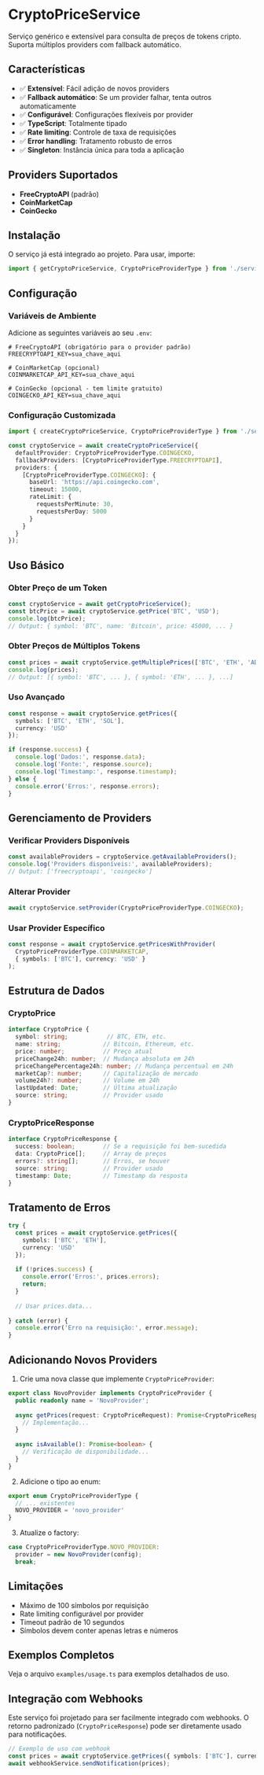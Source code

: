 # CryptoPriceService

Serviço genérico e extensível para consulta de preços de tokens cripto. Suporta múltiplos providers com fallback automático.

## Características

- ✅ **Extensível**: Fácil adição de novos providers
- ✅ **Fallback automático**: Se um provider falhar, tenta outros automaticamente
- ✅ **Configurável**: Configurações flexíveis por provider
- ✅ **TypeScript**: Totalmente tipado
- ✅ **Rate limiting**: Controle de taxa de requisições
- ✅ **Error handling**: Tratamento robusto de erros
- ✅ **Singleton**: Instância única para toda a aplicação

## Providers Suportados

- **FreeCryptoAPI** (padrão)
- **CoinMarketCap**
- **CoinGecko**

## Instalação

O serviço já está integrado ao projeto. Para usar, importe:

```typescript
import { getCryptoPriceService, CryptoPriceProviderType } from './services/cryptoPrice';
```

## Configuração

### Variáveis de Ambiente

Adicione as seguintes variáveis ao seu `.env`:

```env
# FreeCryptoAPI (obrigatório para o provider padrão)
FREECRYPTOAPI_KEY=sua_chave_aqui

# CoinMarketCap (opcional)
COINMARKETCAP_API_KEY=sua_chave_aqui

# CoinGecko (opcional - tem limite gratuito)
COINGECKO_API_KEY=sua_chave_aqui
```

### Configuração Customizada

```typescript
import { createCryptoPriceService, CryptoPriceProviderType } from './services/cryptoPrice';

const cryptoService = await createCryptoPriceService({
  defaultProvider: CryptoPriceProviderType.COINGECKO,
  fallbackProviders: [CryptoPriceProviderType.FREECRYPTOAPI],
  providers: {
    [CryptoPriceProviderType.COINGECKO]: {
      baseUrl: 'https://api.coingecko.com',
      timeout: 15000,
      rateLimit: {
        requestsPerMinute: 30,
        requestsPerDay: 5000
      }
    }
  }
});
```

## Uso Básico

### Obter Preço de um Token

```typescript
const cryptoService = await getCryptoPriceService();
const btcPrice = await cryptoService.getPrice('BTC', 'USD');
console.log(btcPrice);
// Output: { symbol: 'BTC', name: 'Bitcoin', price: 45000, ... }
```

### Obter Preços de Múltiplos Tokens

```typescript
const prices = await cryptoService.getMultiplePrices(['BTC', 'ETH', 'ADA'], 'USD');
console.log(prices);
// Output: [{ symbol: 'BTC', ... }, { symbol: 'ETH', ... }, ...]
```

### Uso Avançado

```typescript
const response = await cryptoService.getPrices({
  symbols: ['BTC', 'ETH', 'SOL'],
  currency: 'USD'
});

if (response.success) {
  console.log('Dados:', response.data);
  console.log('Fonte:', response.source);
  console.log('Timestamp:', response.timestamp);
} else {
  console.error('Erros:', response.errors);
}
```

## Gerenciamento de Providers

### Verificar Providers Disponíveis

```typescript
const availableProviders = cryptoService.getAvailableProviders();
console.log('Providers disponíveis:', availableProviders);
// Output: ['freecryptoapi', 'coingecko']
```

### Alterar Provider

```typescript
await cryptoService.setProvider(CryptoPriceProviderType.COINGECKO);
```

### Usar Provider Específico

```typescript
const response = await cryptoService.getPricesWithProvider(
  CryptoPriceProviderType.COINMARKETCAP,
  { symbols: ['BTC'], currency: 'USD' }
);
```

## Estrutura de Dados

### CryptoPrice

```typescript
interface CryptoPrice {
  symbol: string;           // BTC, ETH, etc.
  name: string;            // Bitcoin, Ethereum, etc.
  price: number;           // Preço atual
  priceChange24h: number;  // Mudança absoluta em 24h
  priceChangePercentage24h: number; // Mudança percentual em 24h
  marketCap?: number;      // Capitalização de mercado
  volume24h?: number;      // Volume em 24h
  lastUpdated: Date;       // Última atualização
  source: string;          // Provider usado
}
```

### CryptoPriceResponse

```typescript
interface CryptoPriceResponse {
  success: boolean;        // Se a requisição foi bem-sucedida
  data: CryptoPrice[];     // Array de preços
  errors?: string[];       // Erros, se houver
  source: string;          // Provider usado
  timestamp: Date;         // Timestamp da resposta
}
```

## Tratamento de Erros

```typescript
try {
  const prices = await cryptoService.getPrices({
    symbols: ['BTC', 'ETH'],
    currency: 'USD'
  });
  
  if (!prices.success) {
    console.error('Erros:', prices.errors);
    return;
  }
  
  // Usar prices.data...
  
} catch (error) {
  console.error('Erro na requisição:', error.message);
}
```

## Adicionando Novos Providers

1. Crie uma nova classe que implemente `CryptoPriceProvider`:

```typescript
export class NovoProvider implements CryptoPriceProvider {
  public readonly name = 'NovoProvider';
  
  async getPrices(request: CryptoPriceRequest): Promise<CryptoPriceResponse> {
    // Implementação...
  }
  
  async isAvailable(): Promise<boolean> {
    // Verificação de disponibilidade...
  }
}
```

2. Adicione o tipo ao enum:

```typescript
export enum CryptoPriceProviderType {
  // ... existentes
  NOVO_PROVIDER = 'novo_provider'
}
```

3. Atualize o factory:

```typescript
case CryptoPriceProviderType.NOVO_PROVIDER:
  provider = new NovoProvider(config);
  break;
```

## Limitações

- Máximo de 100 símbolos por requisição
- Rate limiting configurável por provider
- Timeout padrão de 10 segundos
- Símbolos devem conter apenas letras e números

## Exemplos Completos

Veja o arquivo `examples/usage.ts` para exemplos detalhados de uso.

## Integração com Webhooks

Este serviço foi projetado para ser facilmente integrado com webhooks. O retorno padronizado (`CryptoPriceResponse`) pode ser diretamente usado para notificações.

```typescript
// Exemplo de uso com webhook
const prices = await cryptoService.getPrices({ symbols: ['BTC'], currency: 'USD' });
await webhookService.sendNotification(prices);
```
